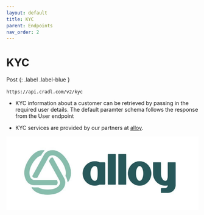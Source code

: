 ```yaml
---
layout: default
title: KYC
parent: Endpoints
nav_order: 2
---
```


# KYC
Post
{: .label .label-blue }

`https://api.cradl.com/v2/kyc`

* KYC information about a customer can be retrieved by passing in the required user details. The default paramter schema follows the response from the User endpoint

* KYC services are provided by our partners at [alloy](https://www.alloy.co).


![](https://github.com/jonathanandrewsuk/cradl/blob/master/assets/images/alloy.png?raw=true)

